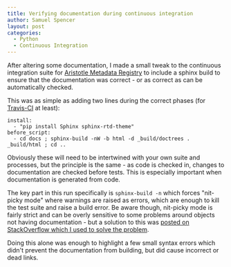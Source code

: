 ```yaml
---
title: Verifying documentation during continuous integration
author: Samuel Spencer
layout: post
categories:
  - Python
  - Continuous Integration
---
```


After altering some documentation, I made a small tweak to the continuous integration
suite for [Aristotle Metadata Registry](http://www.aristotlemetadata.com) to include a
sphinx build to ensure that the documentation was correct - or as correct as can be automatically checked.

This was as simple as adding two lines during the correct phases (for [Travis-CI](travis-ci.org) at least):

```
install:
  - "pip install Sphinx sphinx-rtd-theme"
before_script:
  - cd docs ; sphinx-build -nW -b html -d _build/doctrees . _build/html ; cd ..
```

Obviously these will need to be intertwined with your own suite and processes, but the principle is the same - 
as code is checked in, changes to documentation are checked before tests. This is especially important when
documentation is generated from code.

The key part in this run specifically is ``sphinx-build -n`` which forces "nit-picky mode" where warnings are raised 
as errors, which are enough to kill the test suite and raise a build error. Be aware though, nit-picky mode
is fairly strict and can be overly sensitive to some problems around objects not having documentation - but a solution 
to this was [posted on StackOverflow which I used to solve the problem](http://stackoverflow.com/a/30624034/764357).

Doing this alone was enough to highlight a few small syntax errors which didn't prevent the documentation from building,
but did cause incorrect or dead links.
